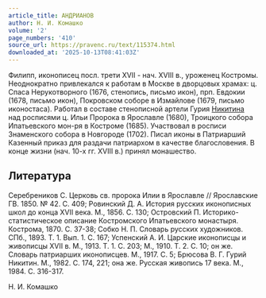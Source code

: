```yaml
---
article_title: АНДРИАНОВ
author: Н. И. Комашко
volume: '2'
page_numbers: '410'
source_url: https://pravenc.ru/text/115374.html
downloaded_at: '2025-10-13T08:41:03Z'
---
```


Филипп, иконописец посл. трети XVII - нач. XVIII в., уроженец Костромы. Неоднократно привлекался к работам в Москве в дворцовых храмах: ц. Спаса Нерукотворного (1676, стенопись, письмо икон), прп. Евдокии (1678, письмо икон), Покровском соборе в Измайлове (1679, письмо иконостаса). Работал в составе стенописной артели Гурия [Никитина](https://pravenc.ru/text/Никитин.html) над росписями ц. Ильи Пророка в Ярославле (1680), Троицкого собора Ипатьевского мон-ря в Костроме (1685). Участвовал в росписи Знаменского собора в Новгороде (1702). Писал иконы в Патриарший Казенный приказ для раздачи патриархом в качестве благословения. В конце жизни (нач. 10-х гг. XVIII в.) принял монашество.

## Литература

Серебреников С. Церковь св. пророка Илии в Ярославле // Ярославские ГВ. 1850. № 42. С. 409; Ровинский Д. А. История русских иконописных школ до конца XVII века. М., 1856. С. 130; Островский П. Историко-статистическое описание Костромского Ипатьевского монастыря. Кострома, 1870. С. 37-38; Собко Н. П. Словарь русских художников. СПб., 1893. Т. 1. Вып. 1. С. 167; Успенский А. И. Царские иконописцы и живописцы XVII в. М., 1913. Т. 1. С. 203; М., 1910. Т. 2. С. 10; он же. Словарь патриарших иконописцев. М., 1917. С. 5; Брюсова В. Г. Гурий Никитин. М., 1982. С. 174, 221; она же. Русская живопись 17 века. М., 1984. С. 316-317.

Н. И. Комашко
